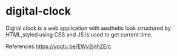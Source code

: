 # digital-clock
Digital clock is a web application with aesthetic look structured by HTML,styled using CSS and JS is used to get current time.


References:https://youtu.be/EWv2jnhZErc

